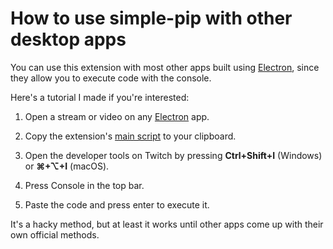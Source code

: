 # How to use simple-pip with other desktop apps

You can use this extension with most other apps built using [Electron](https://electronjs.org), since they allow you to execute code with the console.

Here's a tutorial I made if you're interested:

1. Open a stream or video on any [Electron](https://electronjs.org) app.

1. Copy the extension's [main script](https://raw.githubusercontent.com/ayvacs/simple-pip/main/src/script.js) to your clipboard.

1. Open the developer tools on Twitch by pressing **Ctrl+Shift+I** (Windows) or **⌘+⌥+I** (macOS).

1. Press Console in the top bar.

1. Paste the code and press enter to execute it.

It's a hacky method, but at least it works until other apps come up with their own official methods.

